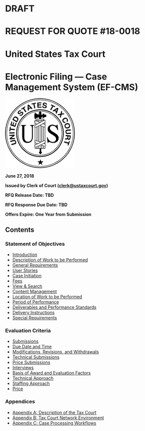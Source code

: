 # DRAFT
# REQUEST FOR QUOTE #18-0018
# United States Tax Court
# Electronic Filing — Case Management System (EF-CMS)


![Seal of the U.S. Tax Court](images/seal.png)

**June 27, 2018**

**Issued by Clerk of Court ([clerk@ustaxcourt.gov](mailto:clerk@ustaxcourt.gov))**

**RFQ Release Date: TBD**

**RFQ Response Due Date: TBD**

**Offers Expire: One Year from Submission**

## Contents

### Statement of Objectives
* [Introduction](SOO.md#introduction)
* [Description of Work to be Performed](SOO.md#description-of-work-to-be-performed)
* [General Requirements](SOO.md#general-requirements)
* [User Stories](SOO.md#user-stories)
* [Case Initiation](SOO.md#case-initiation)
* [Fees](SOO.md#fees)
* [View & Search](SOO.md#view--search)
* [Content Management](SOO.md#content-management)
* [Location of Work to be Performed](SOO.md#location-of-work-to-be-performed)
* [Period of Performance](SOO.md#period-of-performance)
* [Deliverables and Performance Standards](SOO.md#deliverables-and-performance-standards)
* [Delivery Instructions](SOO.md#delivery-instructions)
* [Special Requirements](SOO.md#special-requirements)

### Evaluation Criteria
* [Submissions](Evaluation_Criteria.md#submissions)
* [Due Date and Time](Evaluation_Criteria.md#due-date-and-time)
* [Modifications, Revisions, and Withdrawals](Evaluation_Criteria.md#modifications-revisions-and-withdrawals)
* [Technical Submissions](Evaluation_Criteria.md#technical-submissions)
* [Price Submissions](Evaluation_Criteria.md#price-submissions)
* [Interviews](Evaluation_Criteria.md#interviews)
* [Basis of Award and Evaluation Factors](Evaluation_Criteria.md#basis-of-award-and-evaluation-factors)
* [Technical Approach](Evaluation_Criteria.md#technical-approach)
* [Staffing Approach](Evaluation_Criteria.md#staffing-approach)
* [Price](Evaluation_Criteria.md#price)

### Appendices
* [Appendix A: Description of the Tax Court](Appendix_A.md)
* [Appendix B: Tax Court Network Environment](Appendix_B.md)
* [Appendix C: Case Processing Workflows](Appendix_C.md)
